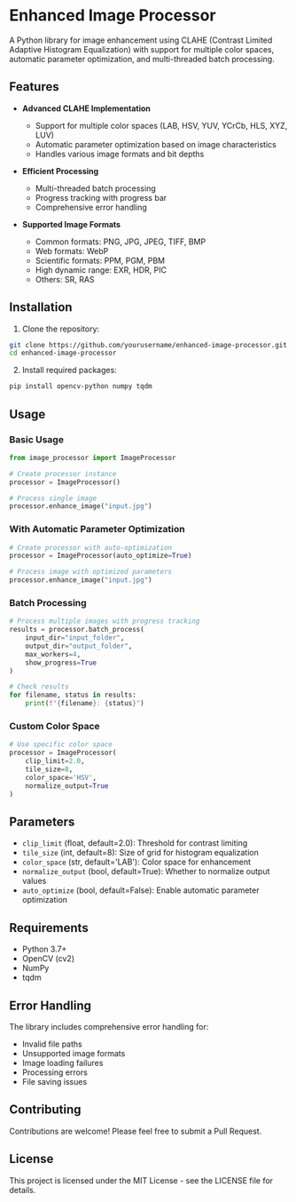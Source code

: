 # Enhanced Image Processor

A Python library for image enhancement using CLAHE (Contrast Limited Adaptive Histogram Equalization) with support for multiple color spaces, automatic parameter optimization, and multi-threaded batch processing.

## Features

- **Advanced CLAHE Implementation**
  - Support for multiple color spaces (LAB, HSV, YUV, YCrCb, HLS, XYZ, LUV)
  - Automatic parameter optimization based on image characteristics
  - Handles various image formats and bit depths

- **Efficient Processing**
  - Multi-threaded batch processing
  - Progress tracking with progress bar
  - Comprehensive error handling

- **Supported Image Formats**
  - Common formats: PNG, JPG, JPEG, TIFF, BMP
  - Web formats: WebP
  - Scientific formats: PPM, PGM, PBM
  - High dynamic range: EXR, HDR, PIC
  - Others: SR, RAS

## Installation

1. Clone the repository:
```bash
git clone https://github.com/yourusername/enhanced-image-processor.git
cd enhanced-image-processor
```

2. Install required packages:
```bash
pip install opencv-python numpy tqdm
```

## Usage

### Basic Usage

```python
from image_processor import ImageProcessor

# Create processor instance
processor = ImageProcessor()

# Process single image
processor.enhance_image("input.jpg")
```

### With Automatic Parameter Optimization

```python
# Create processor with auto-optimization
processor = ImageProcessor(auto_optimize=True)

# Process image with optimized parameters
processor.enhance_image("input.jpg")
```

### Batch Processing

```python
# Process multiple images with progress tracking
results = processor.batch_process(
    input_dir="input_folder",
    output_dir="output_folder",
    max_workers=4,
    show_progress=True
)

# Check results
for filename, status in results:
    print(f"{filename}: {status}")
```

### Custom Color Space

```python
# Use specific color space
processor = ImageProcessor(
    clip_limit=2.0,
    tile_size=8,
    color_space='HSV',
    normalize_output=True
)
```

## Parameters

- `clip_limit` (float, default=2.0): Threshold for contrast limiting
- `tile_size` (int, default=8): Size of grid for histogram equalization
- `color_space` (str, default='LAB'): Color space for enhancement
- `normalize_output` (bool, default=True): Whether to normalize output values
- `auto_optimize` (bool, default=False): Enable automatic parameter optimization

## Requirements

- Python 3.7+
- OpenCV (cv2)
- NumPy
- tqdm

## Error Handling

The library includes comprehensive error handling for:
- Invalid file paths
- Unsupported image formats
- Image loading failures
- Processing errors
- File saving issues

## Contributing

Contributions are welcome! Please feel free to submit a Pull Request.

## License

This project is licensed under the MIT License - see the LICENSE file for details.
